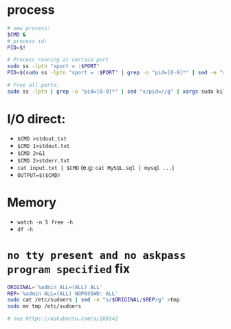 # process

```bash
# new process:
$CMD &
# process id:
PID=$!

# Process running at certain port
sudo ss -lptn "sport = :$PORT"
PID=$(sudo ss -lptn "sport = :$PORT" | grep -o "pid=[0-9]*" | sed -e "s/pid=//g" | xargs)

# Free all ports:
sudo ss -lptn | grep -o "pid=[0-9]*" | sed "s/pid=//g" | xargs sudo kill
```

# I/O direct:

+ `$CMD >stdout.txt`
+ `$CMD 1>stdout.txt`
+ `$CMD 2>&1`
+ `$CMD 2>stderr.txt`
+ `cat input.txt | $CMD` (e.g: `cat MySQL.sql | mysql ...`)
+ `OUTPUT=$($CMD)`


# Memory
+ `watch -n 5 free -h`
+ `df -h`


# `no tty present and no askpass program specified` fix

```bash
ORIGINAL='%admin ALL=(ALL) ALL'
REP='%admin ALL=(ALL) NOPASSWD: ALL'
sudo cat /etc/sudoers | sed -e "s/$ORIGINAL/$REP/g" >tmp
sudo mv tmp /etc/sudoers

# see https://askubuntu.com/a/189542
```
